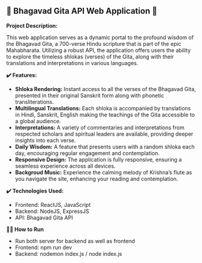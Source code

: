 ## 🚩 Bhagavad Gita API Web Application 🚩

**Project Description:**

This web application serves as a dynamic portal to the profound wisdom of the Bhagavad Gita, a 700-verse Hindu scripture that is part of the epic Mahabharata. Utilizing a robust API, the application offers users the ability to explore the timeless shlokas (verses) of the Gita, along with their translations and interpretations in various languages.

**✔️ Features:**

- **Shloka Rendering:** Instant access to all the verses of the Bhagavad Gita, presented in their original Sanskrit form along with phonetic transliterations.
- **Multilingual Translations:** Each shloka is accompanied by translations in Hindi, Sanskrit, English making the teachings of the Gita accessible to a global audience.
- **Interpretations:** A variety of commentaries and interpretations from respected scholars and spiritual leaders are available, providing deeper insights into each verse.
- **Daily Wisdom:** A feature that presents users with a random shloka each day, encouraging regular engagement and contemplation.
- **Responsive Design:** The application is fully responsive, ensuring a seamless experience across all devices.
- **Backgroud Music:** Experience the calming melody of Krishna’s flute as you navigate the site, enhancing your reading and contemplation.

**✔️ Technologies Used:**

- Frontend: ReactJS, JavaScript
- Backend: NodeJS, ExpressJS
- API: Bhagavad Gita API

**👨‍💻 How to Run**
- Run both server for backend as well as frontend
- Frontend: npm run dev
- Backend: nodemon index.js / node index.js